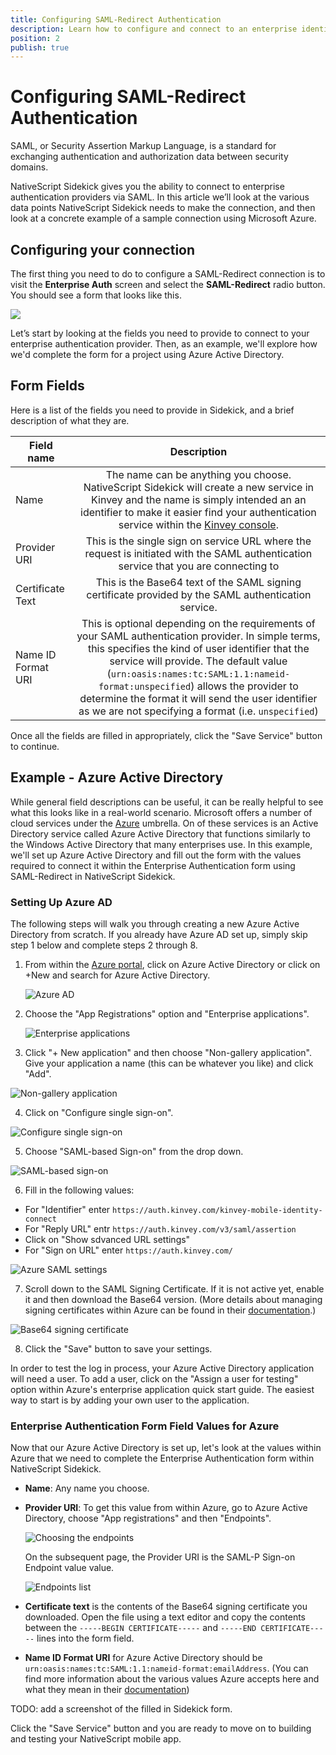 ```yaml
---
title: Configuring SAML-Redirect Authentication
description: Learn how to configure and connect to an enterprise identity provider using SAML-Redirect.
position: 2
publish: true
---
```


# Configuring SAML-Redirect Authentication

SAML, or Security Assertion Markup Language, is a standard for exchanging authentication and authorization data between security domains.

NativeScript Sidekick gives you the ability to connect to enterprise authentication providers via SAML. In this article we’ll look at the various data points NativeScript Sidekick needs to make the connection, and then look at a concrete example of a sample connection using Microsoft Azure.

## Configuring your connection

The first thing you need to do to configure a SAML-Redirect connection is to visit the **Enterprise Auth** screen and select the **SAML-Redirect** radio button. You should see a form that looks like this.

![](images/saml-form.png)

Let’s start by looking at the fields you need to provide to connect to your enterprise authentication provider. Then, as an example, we'll explore how we'd complete the form for a project using Azure Active Directory.

## Form Fields

Here is a list of the fields you need to provide in Sidekick, and a brief description of what they are.

|Field name|Description|
| ------------- |:-------------:|
|Name|The name can be anything you choose. NativeScript Sidekick will create a new service in Kinvey and the name is simply intended an an identifier to make it easier find your authentication service within the [Kinvey console](https://console.kinvey.com/).|
|Provider URI|This is the single sign on service URL where the request is initiated with the SAML authentication service that you are connecting to|
|Certificate Text|This is the Base64 text of the SAML signing certificate provided by the SAML authentication service.|
|Name ID Format URI|This is optional depending on the requirements of your SAML authentication provider. In simple terms, this specifies the kind of user identifier that the service will provide. The default value (`urn:oasis:names:tc:SAML:1.1:nameid-format:unspecified`) allows the provider to determine the format it will send the user identifier as we are not specifying a format (i.e. `unspecified`)|

Once all the fields are filled in appropriately, click the "Save Service" button to continue.

## Example - Azure Active Directory

While general field descriptions can be useful, it can be really helpful to see what this looks like in a real-world scenario. Microsoft offers a number of cloud services under the [Azure](https://azure.microsoft.com/en-us/) umbrella. On of these services is an Active Directory service called Azure Active Directory that functions similarly to the Windows Active Directory that many enterprises use. In this example, we'll set up Azure Active Directory and fill out the form with the values required to connect it within the Enterprise Authentication form using SAML-Redirect in NativeScript Sidekick.

### Setting Up Azure AD

The following steps will walk you through creating a new Azure Active Directory from scratch. If you already have Azure AD set up, simply skip step 1 below and complete steps 2 through 8.

1. From within the [Azure portal](https://portal.azure.com), click on Azure Active Directory or click on +New and search for Azure Active Directory.

	![Azure AD](images/AzureAD.png)

2. Choose the "App Registrations" option and "Enterprise applications".
	
	![Enterprise applications](images/enterprise-applications.png)

3. Click "+ New application" and then choose "Non-gallery application". Give your application a name (this can be whatever you like) and click "Add".

  ![Non-gallery application](images/non-gallery-app.png)

4. Click on "Configure single sign-on".

![Configure single sign-on](images/configure-single-sign-on.png)

5. Choose "SAML-based Sign-on" from the drop down.

  ![SAML-based sign-on](saml-based.png)

6. Fill in the following values:

  * For "Identifier" enter `https://auth.kinvey.com/kinvey-mobile-identity-connect`
  * For "Reply URL" entr `https://auth.kinvey.com/v3/saml/assertion`
  * Click on "Show sdvanced URL settings"
  * For "Sign on URL" enter `https://auth.kinvey.com/`

  ![Azure SAML settings](saml-settings-azure.png)

7. Scroll down to the SAML Signing Certificate. If it is not active yet, enable it and then download the Base64 version. (More details about managing signing certificates within Azure can be found in their [documentation](https://docs.microsoft.com/en-us/azure/active-directory/active-directory-sso-certs).)

  ![Base64 signing certificate](signing-certificate.png)

8. Click the "Save" button to save your settings.

In order to test the log in process, your Azure Active Directory application will need a user. To add a user, click on the "Assign a user for testing" option within Azure's enterprise application quick start guide. The easiest way to start is by adding your own user to the application.

### Enterprise Authentication Form Field Values for Azure

Now that our Azure Active Directory is set up, let's look at the values within Azure that we need to complete the Enterprise Authentication form within NativeScript Sidekick.

* **Name**: Any name you choose.
* **Provider URI**: To get this value from within Azure, go to Azure Active Directory, choose "App registrations" and then "Endpoints".

  ![Choosing the endpoints](images/endpoints1.png)

  On the subsequent page, the Provider URI is the SAML-P Sign-on Endpoint value value.

  ![Endpoints list](images/saml-endpoints.png)

* **Certificate text** is the contents of the Base64 signing certificate you downloaded. Open the file using a text editor and copy the contents between the `-----BEGIN CERTIFICATE-----` and `-----END CERTIFICATE-----` lines into the form field.
* **Name ID Format URI** for Azure Active Directory should be `urn:oasis:names:tc:SAML:1.1:nameid-format:emailAddress`. (You can find more information about the various values Azure accepts here and what they mean in their [documentation](https://docs.microsoft.com/en-us/azure/active-directory/develop/active-directory-single-sign-on-protocol-reference#nameidpolicy))

TODO: add a screenshot of the filled in Sidekick form.

Click the "Save Service" button and you are ready to move on to building and testing your NativeScript mobile app.